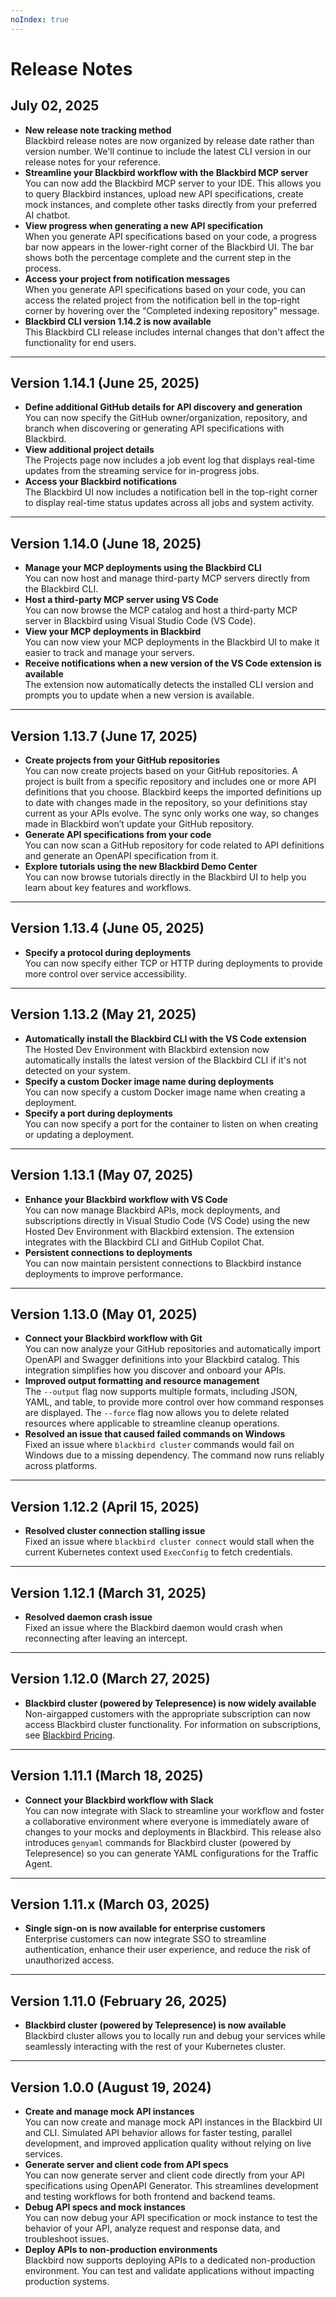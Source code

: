```yaml
---
noIndex: true
---
```


# Release Notes

## July 02, 2025

* **New release note tracking method**\
  Blackbird release notes are now organized by release date rather than version number. We'll continue to include the latest CLI version in our release notes for your reference.
* **Streamline your Blackbird workflow with the Blackbird MCP server**\
  You can now add the Blackbird MCP server to your IDE. This allows you to query Blackbird instances, upload new API specifications, create mock instances, and complete other tasks directly from your preferred AI chatbot.
* **View progress when generating a new API specification**\
  When you generate API specifications based on your code, a progress bar now appears in the lower-right corner of the Blackbird UI. The bar shows both the percentage complete and the current step in the process.
* **Access your project from notification messages**\
  When you generate API specifications based on your code, you can access the related project from the notification bell in the top-right corner by hovering over the “Completed indexing repository” message.
* **Blackbird CLI version 1.14.2 is now available**\
  This Blackbird CLI release includes internal changes that don't affect the functionality for end users.

***

## Version 1.14.1 (June 25, 2025)

* **Define additional GitHub details for API discovery and generation**\
  You can now specify the GitHub owner/organization, repository, and branch when discovering or generating API specifications with Blackbird.
* **View additional project details**\
  The Projects page now includes a job event log that displays real-time updates from the streaming service for in-progress jobs.
* **Access your Blackbird notifications**\
  The Blackbird UI now includes a notification bell in the top-right corner to display real-time status updates across all jobs and system activity.

***

## Version 1.14.0 (June 18, 2025)

* **Manage your MCP deployments using the Blackbird CLI**\
  You can now host and manage third-party MCP servers directly from the Blackbird CLI.
* **Host a third-party MCP server using VS Code**\
  You can now browse the MCP catalog and host a third-party MCP server in Blackbird using Visual Studio Code (VS Code).
* **View your MCP deployments in Blackbird**\
  You can now view your MCP deployments in the Blackbird UI to make it easier to track and manage your servers.
* **Receive notifications when a new version of the VS Code extension is available**\
  The extension now automatically detects the installed CLI version and prompts you to update when a new version is available.

***

## Version 1.13.7 (June 17, 2025)

* **Create projects from your GitHub repositories**\
  You can now create projects based on your GitHub repositories. A project is built from a specific repository and includes one or more API definitions that you choose. Blackbird keeps the imported definitions up to date with changes made in the repository, so your definitions stay current as your APIs evolve. The sync only works one way, so changes made in Blackbird won’t update your GitHub repository.
* **Generate API specifications from your code**\
  You can now scan a GitHub repository for code related to API definitions and generate an OpenAPI specification from it.
* **Explore tutorials using the new Blackbird Demo Center**\
  You can now browse tutorials directly in the Blackbird UI to help you learn about key features and workflows.

***

## Version 1.13.4 (June 05, 2025)

* **Specify a protocol during deployments**\
  You can now specify either TCP or HTTP during deployments to provide more control over service accessibility.

***

## Version 1.13.2 (May 21, 2025)

* **Automatically install the Blackbird CLI with the VS Code extension**\
  The Hosted Dev Environment with Blackbird extension now automatically installs the latest version of the Blackbird CLI if it's not detected on your system.
* **Specify a custom Docker image name during deployments**\
  You can now specify a custom Docker image name when creating a deployment.
* **Specify a port during deployments**\
  You can now specify a port for the container to listen on when creating or updating a deployment.

***

## Version 1.13.1 (May 07, 2025)

* **Enhance your Blackbird workflow with VS Code**\
  You can now manage Blackbird APIs, mock deployments, and subscriptions directly in Visual Studio Code (VS Code) using the new Hosted Dev Environment with Blackbird extension. The extension integrates with the Blackbird CLI and GitHub Copilot Chat.
* **Persistent connections to deployments**\
  You can now maintain persistent connections to Blackbird instance deployments to improve performance.

***

## Version 1.13.0 (May 01, 2025)

* **Connect your Blackbird workflow with Git**\
  You can now analyze your GitHub repositories and automatically import OpenAPI and Swagger definitions into your Blackbird catalog. This integration simplifies how you discover and onboard your APIs.
* **Improved output formatting and resource management**\
  The `--output` flag now supports multiple formats, including JSON, YAML, and table, to provide more control over how command responses are displayed. The `--force` flag now allows you to delete related resources where applicable to streamline cleanup operations.
* **Resolved an issue that caused failed commands on Windows**\
  Fixed an issue where `blackbird cluster` commands would fail on Windows due to a missing dependency. The command now runs reliably across platforms.

***

## Version 1.12.2 (April 15, 2025)

* **Resolved cluster connection stalling issue**\
  Fixed an issue where `blackbird cluster connect` would stall when the current Kubernetes context used `ExecConfig` to fetch credentials.

***

## Version 1.12.1 (March 31, 2025)

* **Resolved daemon crash issue**\
  Fixed an issue where the Blackbird daemon would crash when reconnecting after leaving an intercept.

***

## Version 1.12.0 (March 27, 2025)

* **Blackbird cluster (powered by Telepresence) is now widely available**\
  Non-airgapped customers with the appropriate subscription can now access Blackbird cluster functionality. For information on subscriptions, see [Blackbird Pricing](https://www.getambassador.io/blackbird-pricing).

***

## Version 1.11.1 (March 18, 2025)

* **Connect your Blackbird workflow with Slack**\
  You can now integrate with Slack to streamline your workflow and foster a collaborative environment where everyone is immediately aware of changes to your mocks and deployments in Blackbird. This release also introduces `genyaml` commands for Blackbird cluster (powered by Telepresence) so you can generate YAML configurations for the Traffic Agent.

***

## Version 1.11.x (March 03, 2025)

* **Single sign-on is now available for enterprise customers**\
  Enterprise customers can now integrate SSO to streamline authentication, enhance their user experience, and reduce the risk of unauthorized access.

***

## Version 1.11.0 (February 26, 2025)

* **Blackbird cluster (powered by Telepresence) is now available**\
  Blackbird cluster allows you to locally run and debug your services while seamlessly interacting with the rest of your Kubernetes cluster.

***

## Version 1.0.0 (August 19, 2024)

* **Create and manage mock API instances**\
  You can now create and manage mock API instances in the Blackbird UI and CLI. Simulated API behavior allows for faster testing, parallel development, and improved application quality without relying on live services.
* **Generate server and client code from API specs**\
  You can now generate server and client code directly from your API specifications using OpenAPI Generator. This streamlines development and testing workflows for both frontend and backend teams.
* **Debug API specs and mock instances**\
  You can now debug your API specification or mock instance to test the behavior of your API, analyze request and response data, and troubleshoot issues.
* **Deploy APIs to non-production environments**\
  Blackbird now supports deploying APIs to a dedicated non-production environment. You can test and validate applications without impacting production systems.
